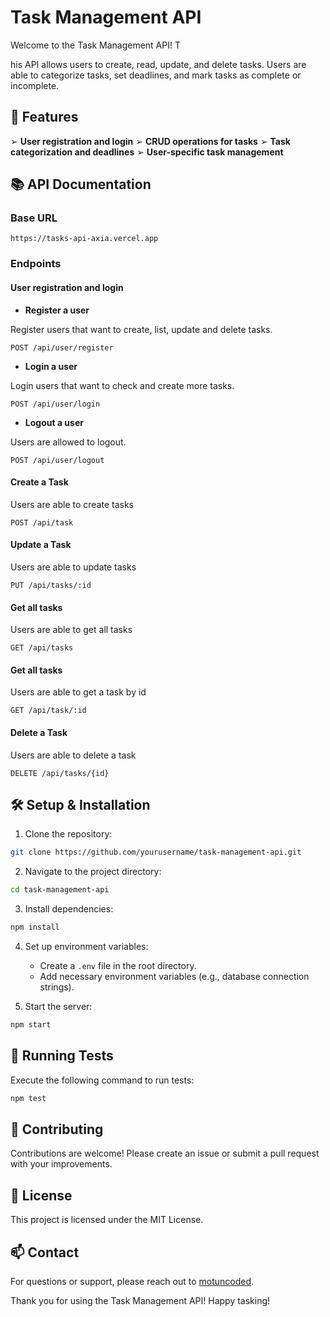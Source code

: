 # Task Management API

Welcome to the Task Management API! T

his API allows users to create,
read, update, and delete tasks. Users are able to categorize tasks, set
deadlines, and mark tasks as complete or incomplete.

## 🚀 Features

➢ **User registration and login**
➢ **CRUD operations for tasks**
➢ **Task categorization and deadlines**
➢ **User-specific task management**

## 📚 API Documentation

### Base URL

```
https://tasks-api-axia.vercel.app
```

### Endpoints

#### User registration and login

- **Register a user**

Register users that want to create, list, update and delete tasks.

```
POST /api/user/register
```

- **Login a user**

Login users that want to check and create more tasks.

```
POST /api/user/login
```

- **Logout a user**

Users are allowed to logout.

```
POST /api/user/logout
```

#### Create a Task

Users are able to create tasks

```
POST /api/task
```

#### Update a Task

Users are able to update tasks

```
PUT /api/tasks/:id
```

#### Get all tasks

Users are able to get all tasks

```
GET /api/tasks
```

#### Get all tasks

Users are able to get a task by id

```
GET /api/task/:id
```

#### Delete a Task

Users are able to delete a task

```
DELETE /api/tasks/{id}
```





<!-- ##### Query Parameters

- `status` (optional): Filter tasks by status (`pending` or `completed`)
- `priority` (optional): Filter tasks by priority (`low`, `medium`, `high`)

 -->

## 🛠️ Setup & Installation

1. Clone the repository:

```sh
git clone https://github.com/yourusername/task-management-api.git
```

2. Navigate to the project directory:

```sh
cd task-management-api
```

3. Install dependencies:

```sh
npm install
```

4. Set up environment variables:

   - Create a `.env` file in the root directory.
   - Add necessary environment variables (e.g., database connection strings).

5. Start the server:

```sh
npm start
```

## 🧪 Running Tests

Execute the following command to run tests:

```sh
npm test
```

## 🤝 Contributing

Contributions are welcome! Please create an issue or submit a pull request with your improvements.

## 📃 License

This project is licensed under the MIT License.

## 📫 Contact

For questions or support, please reach out to [motuncoded](mailto:motuncoded@example.com).

Thank you for using the Task Management API! Happy tasking!
